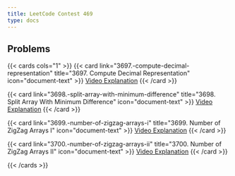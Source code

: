 ```yaml
---
title: LeetCode Contest 469
type: docs
---
```


## Problems

{{< cards cols="1" >}}
  {{< card link="3697.-compute-decimal-representation" title="3697. Compute Decimal Representation" icon="document-text" >}}
  [Video Explanation](https://notebooklm.google.com/notebook/3218262a-78b5-4eaa-813b-db52c4550f5d?artifactId=579444ee-1a2d-48dc-b693-64cd324204fa)
  {{< /card >}}

  {{< card link="3698.-split-array-with-minimum-difference" title="3698. Split Array With Minimum Difference" icon="document-text" >}}
  [Video Explanation](https://notebooklm.google.com/notebook/3218262a-78b5-4eaa-813b-db52c4550f5d?artifactId=33fc41d8-15ba-40cb-bc96-d684a8fd1e29)
  {{< /card >}}

  {{< card link="3699.-number-of-zigzag-arrays-i" title="3699. Number of ZigZag Arrays I" icon="document-text" >}}
  [Video Explanation](https://notebooklm.google.com/notebook/3218262a-78b5-4eaa-813b-db52c4550f5d?artifactId=03a7f718-bb6a-4b7d-a2cb-e8e1c55b7489)
  {{< /card >}}

  {{< card link="3700.-number-of-zigzag-arrays-ii" title="3700. Number of ZigZag Arrays II" icon="document-text" >}}
  [Video Explanation](https://notebooklm.google.com/notebook/3218262a-78b5-4eaa-813b-db52c4550f5d?artifactId=6ddf7165-9e2a-4313-9224-a5cbc6191b1a)
  {{< /card >}}

{{< /cards >}}